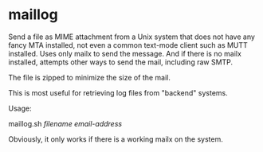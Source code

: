 # maillog
Send a file as MIME attachment from a Unix system that does not have any fancy MTA installed, not even
a common text-mode client such as MUTT installed. Uses only mailx to send the message. And if there is
no mailx installed, attempts other ways to send the mail, including raw SMTP.

The file is zipped to minimize the size of the mail.

This is most useful for retrieving log files from "backend" systems.

Usage:

maillog.sh _filename_ _email-address_

Obviously, it only works if there is a working mailx on the system.
